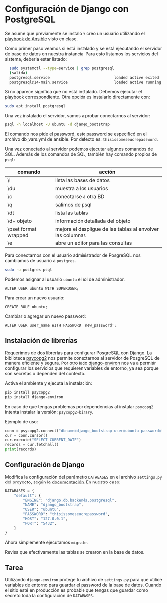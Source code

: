 # Configuración de Django con PostgreSQL

Se asume que previamente se instaló y creo un usuario utilizando el 
[playbook de Ansible](https://github.com/mariosky/webdev-playbooks/blob/main/playbooks/postgres.yml) visto en clase.


Como primer paso veamos si está instalado y se está ejecutando el servidor de base de datos en nuestra 
instancia. Para esto listamos los servicios del sistema, deberia estar listado:

```bash 
  sudo systemctl --type=service | grep postgresql
  (salida)
  postgresql.service                             loaded active exited  PostgreSQL RDBMS
  postgresql@14-main.service                     loaded active running PostgreSQL Cluster 14-main
```

Si no aparece significa que no está instalado. Debemos ejecutar el playbook correspondiente.
Otra opción es instalarlo directamente con:

```bash
sudo apt install postgresql
```

Una vez instalado el servidor, vamos a probar conectarnos al servidor:

```bash 
psql -h localhost -U ubuntu -d django_bootstrap
```
El comando nos pide el password, este password se especificó en el archivo db_vars.yml de ansible.
Por defecto es: `thisissomeseucrepassword`.

Una vez conectado al servidor podemos ejecutar algunos comandos de SQL. Además 
de los comandos de SQL, también hay comando propios de `psql`:

|comando | acción                   |
|--------|--------------------------|
| \l     | lista las bases de datos | 
| \du    | muestra a los usuarios   |
| \c     | conectarse a otra BD     |
| \q     | salimos de psql          |
| \dt   | lista las tablas          | 
| \d+ objeto | información detallada del objeto | 
|\pset format wrapped | mejora el despligue de las tablas al envolver las columnas |
|\e  | abre un editor para las consultas | 


Para conectarnos con el usuario administrador de PosgreSQL nos cambiamos de usuario a `postgres`.

```bash 
sudo -u postgres psql
```

Podemos asignar al usuario `ubuntu` el rol de administrador. 

``` 
ALTER USER ubuntu WITH SUPERUSER;
```
Para crear un nuevo usuario:

```
CREATE ROLE ubuntu;
```

Cambiar o agregar un nuevo password:
```
ALTER USER user_name WITH PASSWORD 'new_password';
```
## Instalación de librerías

Requerimos de dos librerías para configurar PosgreSQL con Django.
La biblioteca [psycopg2](https://www.psycopg.org/docs/) nos permite conectarnos al servidor de PosgreSQL de manera eficiente y segura.
Por otro lado [django-environ](https://django-environ.readthedocs.io/en/latest/quickstart.html) nos va a permitir configurar los servicios que requieren variables de entorno, 
ya sea porque son secretas o dependen del contexto. 

Activa el ambiente y ejecuta la instalación:

```bash
pip install psycopg2
pip install django-environ
```
En caso de que tengas problemas por dependencias al instalar `psycopg2` intenta instalar la 
versión: `psycopg2-binary`.

Ejemplo de uso:
```python
conn = psycopg2.connect("dbname=django_bootstrap user=ubuntu password=thisissomeseucrepassword")
cur = conn.cursor()
cur.execute("SELECT CURRENT_DATE")
records = cur.fetchall()
print(records)
```
## Configuración de Django

Modifica la configuración del parámetro `DATABASES` en el archivo `settings.py` del proyecto, según la [documentación](https://docs.djangoproject.com/en/4.2/ref/settings/#databases).
En nuestro caso:

```python
DATABASES = {
    "default": {
        "ENGINE": "django.db.backends.postgresql",
        "NAME": "django_bootstrap",
        "USER": "ubuntu",
        "PASSWORD": "thisissomeseucrepassword",
        "HOST": "127.0.0.1",
        "PORT": "5432",
    }
}
```

Ahora simplemente ejecutamos `migrate`.

Revisa que efectivamente las tablas se crearon en la base de datos.

## Tarea

Utilizando `django-environ` protege tu archivo de `settings.py` para
que utilice variables de entorno para guardar el password de la base de datos.
Cuando el sitio esté en producción es probable que tengas que guardar como secreto
toda la configuración de `DATABASES`.








